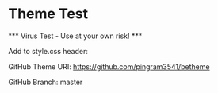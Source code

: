 # Theme Test

*** Virus Test - Use at your own risk! ***

Add to style.css header:

GitHub Theme URI: https://github.com/pingram3541/betheme

GitHub Branch:     master
